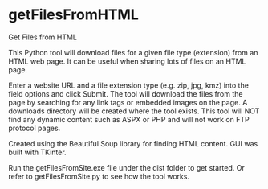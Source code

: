 # getFilesFromHTML
Get Files from HTML

This Python tool will download files for a given file type (extension) from an HTML web page.  It can be useful when sharing lots of files on an HTML page.

Enter a website URL and a file extension type (e.g. zip, jpg, kmz) into the field options and click Submit.  The tool will download the files from the page by searching for any link tags or embedded images on the page.  A downloads directory will be created where the tool exists.  This tool will NOT find any dynamic content such as ASPX or PHP and will not work on FTP protocol pages.

Created using the Beautiful Soup library for finding HTML content. GUI was built with TKinter.

Run the getFilesFromSite.exe file under the dist folder to get started. Or refer to getFilesFromSite.py to see how the tool works.
